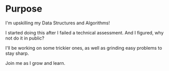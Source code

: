 # Purpose

I'm upskilling my Data Structures and Algorithms!

I started doing this after I failed a technical assessment. And I figured, why not do it in public?

I'll be working on some trickier ones, as well as grinding easy problems to stay sharp.

Join me as I grow and learn.